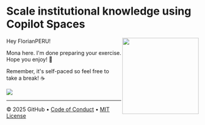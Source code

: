 # Scale institutional knowledge using Copilot Spaces

<img src="https://octodex.github.com/images/Professortocat_v2.png" align="right" height="200px" />

Hey FlorianPERU!

Mona here. I'm done preparing your exercise. Hope you enjoy! 💚

Remember, it's self-paced so feel free to take a break! ☕️

[![](https://img.shields.io/badge/Go%20to%20Exercise-%E2%86%92-1f883d?style=for-the-badge&logo=github&labelColor=197935)](https://github.com/FlorianPERU/skills-scale-institutional-knowledge-using-copilot-spaces/issues/1)

---

&copy; 2025 GitHub &bull; [Code of Conduct](https://www.contributor-covenant.org/version/2/1/code_of_conduct/code_of_conduct.md) &bull; [MIT License](https://gh.io/mit)

